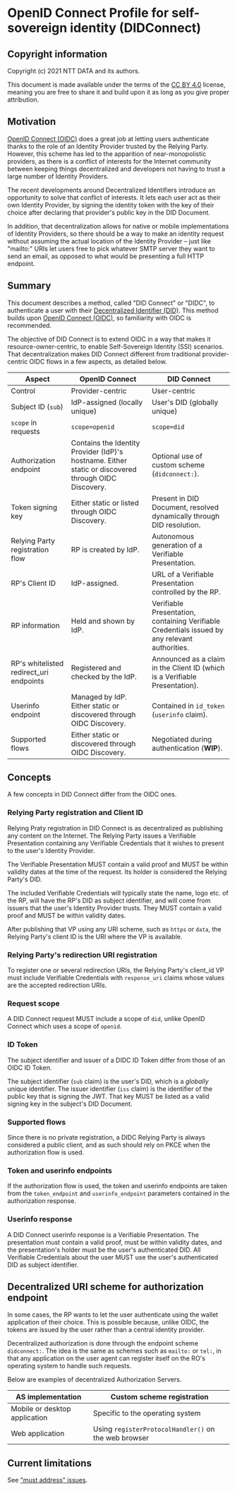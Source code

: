 # OpenID Connect Profile for self-sovereign identity (DIDConnect)

## Copyright information

Copyright (c) 2021 NTT DATA and its authors.

This document is made available under the terms of the [CC BY 4.0](https://creativecommons.org/licenses/by/4.0/) license, meaning you are free to share it and build upon it as long as you give proper attribution.

## Motivation

[OpenID Connect (OIDC)](https://openid.net/developers/specs/) does a great job at letting users authenticate thanks to the role of an Identity Provider trusted by the Relying Party. However, this scheme has led to the apparition of near-monopolistic providers, as there is a conflict of interests for the Internet community between keeping things decentralized and developers not having to trust a large number of Identity Providers.

The recent developments around Decentralized Identifiers introduce an opportunity to solve that conflict of interests. It lets each user act as their own Identity Provider, by signing the identity token with the key of their choice after declaring that provider's public key in the DID Document.

In addition, that decentralization allows for native or mobile implementations of Identity Providers, so there should be a way to make an identity request without assuming the actual location of the Identity Provider – just like "mailto:" URIs let users free to pick whatever SMTP server they want to send an email, as opposed to what would be presenting a full HTTP endpoint.

## Summary

This document describes a method, called "DID Connect" or "DIDC", to authenticate a user with their [Decentralized Identifier (DID)](https://www.w3.org/TR/did-core/). This method builds upon [OpenID Connect (OIDC)](https://openid.net/developers/specs/), so familiarity with OIDC is recommended.

The objective of DID Connect is to extend OIDC in a way that makes it resource-owner-centric, to enable Self-Sovereign Identity (SSI) scenarios. That decentralization makes DID Connect different from traditional provider-centric OIDC flows in a few aspects, as detailed below.

| Aspect                    | OpenID Connect            | DID Connect
| ------------------------- | ------------------------- | -----------------------
| Control                   | Provider-centric          | User-centric
| Subject ID (`sub`)        | IdP-assigned (locally unique)             | User's DID (globally unique)
| `scope` in requests       | `scope=openid`            | `scope=did`
| Authorization endpoint    | Contains the Identity Provider (IdP)'s hostname. Either static or discovered through OIDC Discovery. | Optional use of custom scheme (`didconnect:`).
| Token signing key         | Either static or listed through OIDC Discovery. | Present in DID Document, resolved dynamically through DID resolution.
| Relying Party registration flow  | RP is created by IdP.           | Autonomous generation of a Verifiable Presentation.
| RP's Client ID                 | IdP-assigned. | URL of a Verifiable Presentation controlled by the RP.
| RP information            | Held and shown by IdP.       | Verifiable Presentation, containing Verifiable Credentials issued by any relevant authorities.
| RP's whitelisted redirect_uri endpoints | Registered and checked by the IdP. | Announced as a claim in the Client ID (which is a Verifiable Presentation).
| Userinfo endpoint         | Managed by IdP. Either static or discovered through OIDC Discovery.   | Contained in `id_token` (`userinfo` claim).
| Supported flows           | Either static or discovered through OIDC Discovery. | Negotiated during authentication (**WIP**).

## Concepts

A few concepts in DID Connect differ from the OIDC ones.

### Relying Party registration and Client ID

Relying Praty registration in DID Connect is as decentralized as publishing any content on the Internet. The Relying Party issues a Verifiable Presentation containing any Verifiable Credentials that it wishes to present to the user's Identity Provider.

The Verifiable Presentation MUST contain a valid proof and MUST be within validity dates at the time of the request. Its holder is considered the Relying Party's DID.

The included Verifiable Credentials will typically state the name, logo etc. of the RP, will have the RP's DID as subject identifier, and will come from issuers that the user's Identity Provider trusts. They MUST contain a valid proof and MUST be within validity dates.

After publishing that VP using any URI scheme, such as `https` or `data`, the Relying Party's client ID is the URI where the VP is available.

### Relying Party's redirection URI registration

To register one or several redirection URIs, the Relying Party's client_id VP must include Verifiable Credentials with `response_uri` claims whose values are the accepted redirection URIs.

### Request scope

A DID Connect request MUST include a scope of `did`, unlike OpenID Connect which uses a scope of `openid`.

### ID Token

The subject identifier and issuer of a DIDC ID Token differ from those of an OIDC ID Token.

The subject identifier (`sub` claim) is the user's DID, which is a *globally* unique identifier.
The issuer identifier (`iss` claim) is the identifier of the public key that is signing the JWT. That key MUST be listed as a valid signing key in the subject's DID Document.

### Supported flows

Since there is no private registration, a DIDC Relying Party is always considered a public client, and as such should rely on PKCE when the authorization flow is used.

### Token and userinfo endpoints

If the authorization flow is used, the token and userinfo endpoints are taken from the `token_endpoint` and `userinfo_endpoint` parameters contained in the authorization response.

### Userinfo response

A DID Connect userinfo response is a Verifiable Presentation. The presentation must contain a valid proof, must be within validity dates, and the presentation's holder must be the user's authenticated DID. All Verifiable Credentials about the user MUST use the user's authenticated DID as subject identifier.

## Decentralized URI scheme for authorization endpoint

In some cases, the RP wants to let the user authenticate using the wallet application of their choice. This is possible because, unlike OIDC, the tokens are issued by the user rather than a central identity provider.

Decentralized authorization is done through the endpoint scheme `didconnect:`. The idea is the same as schemes such as `mailto:` or `tel:`, in that any application on the user agent can register itself on the RO's operating system to handle such requests.

Below are examples of decentralized Authorization Servers.

| AS implementation | Custom scheme registration |
|--|--|
| Mobile or desktop application | Specific to the operating system |
| Web application | Using `registerProtocolHandler()` on the web browser |

## Current limitations

See ["must address" issues](https://github.com/KayTrust/did-connect/labels/must%20address).
